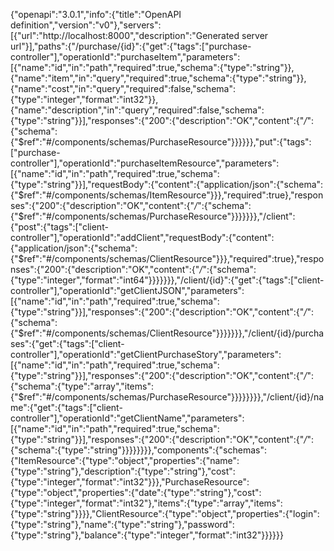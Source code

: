 {"openapi":"3.0.1","info":{"title":"OpenAPI definition","version":"v0"},"servers":[{"url":"http://localhost:8000","description":"Generated server url"}],"paths":{"/purchase/{id}":{"get":{"tags":["purchase-controller"],"operationId":"purchaseItem","parameters":[{"name":"id","in":"path","required":true,"schema":{"type":"string"}},{"name":"item","in":"query","required":true,"schema":{"type":"string"}},{"name":"cost","in":"query","required":false,"schema":{"type":"integer","format":"int32"}},{"name":"description","in":"query","required":false,"schema":{"type":"string"}}],"responses":{"200":{"description":"OK","content":{"*/*":{"schema":{"$ref":"#/components/schemas/PurchaseResource"}}}}}},"put":{"tags":["purchase-controller"],"operationId":"purchaseItemResource","parameters":[{"name":"id","in":"path","required":true,"schema":{"type":"string"}}],"requestBody":{"content":{"application/json":{"schema":{"$ref":"#/components/schemas/ItemResource"}}},"required":true},"responses":{"200":{"description":"OK","content":{"*/*":{"schema":{"$ref":"#/components/schemas/PurchaseResource"}}}}}}},"/client":{"post":{"tags":["client-controller"],"operationId":"addClient","requestBody":{"content":{"application/json":{"schema":{"$ref":"#/components/schemas/ClientResource"}}},"required":true},"responses":{"200":{"description":"OK","content":{"*/*":{"schema":{"type":"integer","format":"int64"}}}}}}},"/client/{id}":{"get":{"tags":["client-controller"],"operationId":"getClientJSON","parameters":[{"name":"id","in":"path","required":true,"schema":{"type":"string"}}],"responses":{"200":{"description":"OK","content":{"*/*":{"schema":{"$ref":"#/components/schemas/ClientResource"}}}}}}},"/client/{id}/purchases":{"get":{"tags":["client-controller"],"operationId":"getClientPurchaseStory","parameters":[{"name":"id","in":"path","required":true,"schema":{"type":"string"}}],"responses":{"200":{"description":"OK","content":{"*/*":{"schema":{"type":"array","items":{"$ref":"#/components/schemas/PurchaseResource"}}}}}}}},"/client/{id}/name":{"get":{"tags":["client-controller"],"operationId":"getClientName","parameters":[{"name":"id","in":"path","required":true,"schema":{"type":"string"}}],"responses":{"200":{"description":"OK","content":{"*/*":{"schema":{"type":"string"}}}}}}}},"components":{"schemas":{"ItemResource":{"type":"object","properties":{"name":{"type":"string"},"description":{"type":"string"},"cost":{"type":"integer","format":"int32"}}},"PurchaseResource":{"type":"object","properties":{"date":{"type":"string"},"cost":{"type":"integer","format":"int32"},"items":{"type":"array","items":{"type":"string"}}}},"ClientResource":{"type":"object","properties":{"login":{"type":"string"},"name":{"type":"string"},"password":{"type":"string"},"balance":{"type":"integer","format":"int32"}}}}}}